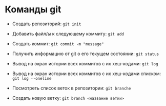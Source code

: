 # Команды git

- Создать репозиторий:
`git init`

- Добавить файл/ы к следующему коммиту: `git add`

- Создать коммит: `git commit -m "message"`

- Получить информацию от git о его текущем состоянии: `git status`

- Вывод на экран истории всех коммитов с их хеш-кодами: `git log`

- Вывод на экран истории всех коммитов с их хеш-кодами списком: `git log --oneline`
- Посмотреть список веток в репозитории: `git branche`
- Создать новую ветку: `git branch <название ветки>`